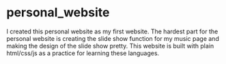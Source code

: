 # personal_website
I created this personal website as my first website. The hardest part for the personal website is creating the slide show function for my music page and making the design of the slide show pretty. This website is built with plain html/css/js as a practice for learning these languages. 
